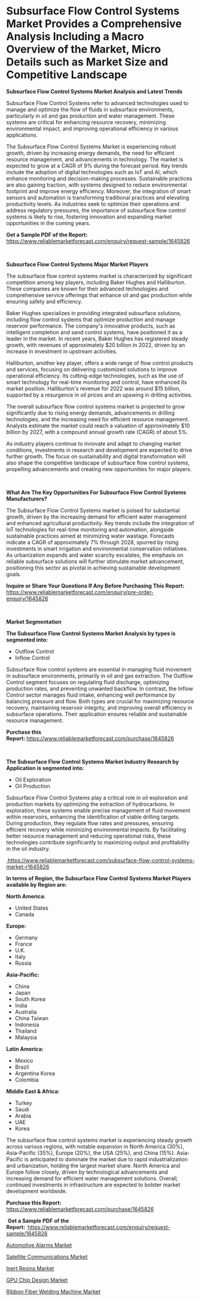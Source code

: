 <p><h1>Subsurface Flow Control Systems Market Provides a Comprehensive Analysis Including a Macro Overview of the Market, Micro Details such as Market Size and Competitive Landscape</h1></p><p><strong>Subsurface Flow Control Systems Market Analysis and Latest Trends</strong></p>
<p><p>Subsurface Flow Control Systems refer to advanced technologies used to manage and optimize the flow of fluids in subsurface environments, particularly in oil and gas production and water management. These systems are critical for enhancing resource recovery, minimizing environmental impact, and improving operational efficiency in various applications.</p><p>The Subsurface Flow Control Systems Market is experiencing robust growth, driven by increasing energy demands, the need for efficient resource management, and advancements in technology. The market is expected to grow at a CAGR of 9% during the forecast period. Key trends include the adoption of digital technologies such as IoT and AI, which enhance monitoring and decision-making processes. Sustainable practices are also gaining traction, with systems designed to reduce environmental footprint and improve energy efficiency. Moreover, the integration of smart sensors and automation is transforming traditional practices and elevating productivity levels. As industries seek to optimize their operations and address regulatory pressures, the importance of subsurface flow control systems is likely to rise, fostering innovation and expanding market opportunities in the coming years.</p></p>
<p><strong>Get a Sample PDF of the Report:&nbsp;</strong> <a href="https://www.reliablemarketforecast.com/enquiry/request-sample/1645826?utm_campaign=1134&utm_medium=2&utm_source=Github&utm_content=ia&utm_term=27102024&utm_id=subsurface-flow-control-systems">https://www.reliablemarketforecast.com/enquiry/request-sample/1645826</a></p>
<p>&nbsp;</p>
<p><strong>Subsurface Flow Control Systems Major Market Players</strong></p>
<p><p>The subsurface flow control systems market is characterized by significant competition among key players, including Baker Hughes and Halliburton. These companies are known for their advanced technologies and comprehensive service offerings that enhance oil and gas production while ensuring safety and efficiency.</p><p>Baker Hughes specializes in providing integrated subsurface solutions, including flow control systems that optimize production and manage reservoir performance. The company's innovative products, such as intelligent completion and sand control systems, have positioned it as a leader in the market. In recent years, Baker Hughes has registered steady growth, with revenues of approximately $20 billion in 2022, driven by an increase in investment in upstream activities.</p><p>Halliburton, another key player, offers a wide range of flow control products and services, focusing on delivering customized solutions to improve operational efficiency. Its cutting-edge technologies, such as the use of smart technology for real-time monitoring and control, have enhanced its market position. Halliburton's revenue for 2022 was around $15 billion, supported by a resurgence in oil prices and an upswing in drilling activities.</p><p>The overall subsurface flow control systems market is projected to grow significantly due to rising energy demands, advancements in drilling technologies, and the increasing need for efficient resource management. Analysts estimate the market could reach a valuation of approximately $10 billion by 2027, with a compound annual growth rate (CAGR) of about 5%.</p><p>As industry players continue to innovate and adapt to changing market conditions, investments in research and development are expected to drive further growth. The focus on sustainability and digital transformation will also shape the competitive landscape of subsurface flow control systems, propelling advancements and creating new opportunities for major players.</p></p>
<p>&nbsp;</p>
<p><strong>What Are The Key Opportunities For Subsurface Flow Control Systems Manufacturers?</strong></p>
<p><p>The Subsurface Flow Control Systems market is poised for substantial growth, driven by the increasing demand for efficient water management and enhanced agricultural productivity. Key trends include the integration of IoT technologies for real-time monitoring and automation, alongside sustainable practices aimed at minimizing water wastage. Forecasts indicate a CAGR of approximately 7% through 2028, spurred by rising investments in smart irrigation and environmental conservation initiatives. As urbanization expands and water scarcity escalates, the emphasis on reliable subsurface solutions will further stimulate market advancement, positioning this sector as pivotal in achieving sustainable development goals.</p></p>
<p><strong>Inquire or Share Your Questions If Any Before Purchasing This Report:</strong> <a href="https://www.reliablemarketforecast.com/enquiry/pre-order-enquiry/1645826?utm_campaign=1134&utm_medium=2&utm_source=Github&utm_content=ia&utm_term=27102024&utm_id=subsurface-flow-control-systems">https://www.reliablemarketforecast.com/enquiry/pre-order-enquiry/1645826</a></p>
<p>&nbsp;</p>
<p><strong>Market Segmentation</strong></p>
<p><strong>The Subsurface Flow Control Systems Market Analysis by types is segmented into:</strong></p>
<p><ul><li>Outflow Control</li><li>Inflow Control</li></ul></p>
<p><p>Subsurface flow control systems are essential in managing fluid movement in subsurface environments, primarily in oil and gas extraction. The Outflow Control segment focuses on regulating fluid discharge, optimizing production rates, and preventing unwanted backflow. In contrast, the Inflow Control sector manages fluid intake, enhancing well performance by balancing pressure and flow. Both types are crucial for maximizing resource recovery, maintaining reservoir integrity, and improving overall efficiency in subsurface operations. Their application ensures reliable and sustainable resource management.</p></p>
<p><strong>Purchase this Report:&nbsp;</strong><a href="https://www.reliablemarketforecast.com/purchase/1645826?utm_campaign=1134&utm_medium=2&utm_source=Github&utm_content=ia&utm_term=27102024&utm_id=subsurface-flow-control-systems">https://www.reliablemarketforecast.com/purchase/1645826</a></p>
<p>&nbsp;</p>
<p><strong>The Subsurface Flow Control Systems Market Industry Research by Application is segmented into:</strong></p>
<p><ul><li>Oil Exploration</li><li>Oil Production</li></ul></p>
<p><p>Subsurface Flow Control Systems play a critical role in oil exploration and production markets by optimizing the extraction of hydrocarbons. In exploration, these systems enable precise management of fluid movement within reservoirs, enhancing the identification of viable drilling targets. During production, they regulate flow rates and pressures, ensuring efficient recovery while minimizing environmental impacts. By facilitating better resource management and reducing operational risks, these technologies contribute significantly to maximizing output and profitability in the oil industry.</p></p>
<p><a href="https://www.reliablemarketforecast.com/subsurface-flow-control-systems-market-r1645826?utm_campaign=1134&utm_medium=2&utm_source=Github&utm_content=ia&utm_term=27102024&utm_id=subsurface-flow-control-systems">&nbsp;https://www.reliablemarketforecast.com/subsurface-flow-control-systems-market-r1645826</a></p>
<p><strong>In terms of Region, the Subsurface Flow Control Systems Market Players available by Region are:</strong></p>
<p>
    <p> <strong> North America: </strong>
        <ul>
            <li>United States</li>
            <li>Canada</li>
        </ul>
        </p> 
    <p> <strong> Europe: </strong>
        <ul>
            <li>Germany</li>
            <li>France</li>
            <li>U.K.</li>
            <li>Italy</li>
            <li>Russia</li>
        </ul>
        </p> 
    <p> <strong> Asia-Pacific: </strong>
        <ul>
            <li>China</li>
            <li>Japan</li>
            <li>South Korea</li>
            <li>India</li>
            <li>Australia</li>
            <li>China Taiwan</li>
            <li>Indonesia</li>
            <li>Thailand</li>
            <li>Malaysia</li>
        </ul>
        </p> 
    <p> <strong> Latin America: </strong>
        <ul>
            <li>Mexico</li>
            <li>Brazil</li>
            <li>Argentina Korea</li>
            <li>Colombia</li>
        </ul>
        </p> 
    <p> <strong> Middle East & Africa: </strong>
        <ul>
            <li>Turkey</li>
            <li>Saudi</li>
            <li>Arabia</li>
            <li>UAE</li>
            <li>Korea</li>
        </ul>
    </p>
    </p>
<p><p>The subsurface flow control systems market is experiencing steady growth across various regions, with notable expansion in North America (30%), Asia-Pacific (35%), Europe (20%), the USA (25%), and China (15%). Asia-Pacific is anticipated to dominate the market due to rapid industrialization and urbanization, holding the largest market share. North America and Europe follow closely, driven by technological advancements and increasing demand for efficient water management solutions. Overall, continued investments in infrastructure are expected to bolster market development worldwide.</p></p>
<p><strong>Purchase this Report: </strong><a href="https://www.reliablemarketforecast.com/purchase/1645826?utm_campaign=1134&utm_medium=2&utm_source=Github&utm_content=ia&utm_term=27102024&utm_id=subsurface-flow-control-systems">https://www.reliablemarketforecast.com/purchase/1645826</a></p>
<p>&nbsp;<strong>Get a Sample PDF of the Report:&nbsp;&nbsp;</strong><a href="https://www.reliablemarketforecast.com/enquiry/request-sample/1645826?utm_campaign=1134&utm_medium=2&utm_source=Github&utm_content=ia&utm_term=27102024&utm_id=subsurface-flow-control-systems">https://www.reliablemarketforecast.com/enquiry/request-sample/1645826</a></p>
<p><strong></strong></p>
<p><p><a href="https://www.linkedin.com/pulse/exploring-automotive-alarms-market-dynamics-global-hl3me?trk=public_post_embed_feed-article-content&utm_campaign=1134&utm_medium=2&utm_source=Github&utm_content=ia&utm_term=27102024&utm_id=subsurface-flow-control-systems">Automotive Alarms Market</a></p><p><a href="https://www.linkedin.com/pulse/satellite-communications-market-trends-detailed-study-its-ekxfe?trk=public_post_embed_feed-article-content&utm_campaign=1134&utm_medium=2&utm_source=Github&utm_content=ia&utm_term=27102024&utm_id=subsurface-flow-control-systems">Satellite Communications Market</a></p><p><a href="https://github.com/karolinec5dqui/Market-Research-Report-List-1/blob/main/inert-resins-market.md?utm_campaign=1134&utm_medium=2&utm_source=Github&utm_content=ia&utm_term=27102024&utm_id=subsurface-flow-control-systems">Inert Resins Market</a></p><p><a href="https://github.com/malika4dt4reta/Market-Research-Report-List-1/blob/main/gpu-chip-design-market.md?utm_campaign=1134&utm_medium=2&utm_source=Github&utm_content=ia&utm_term=27102024&utm_id=subsurface-flow-control-systems">GPU Chip Design Market</a></p><p><a href="https://issuu.com/reportprime-2/docs/ribbon-fiber-welding-machine-market_f028ce50039e17?utm_campaign=1134&utm_medium=2&utm_source=Github&utm_content=ia&utm_term=27102024&utm_id=subsurface-flow-control-systems">Ribbon Fiber Welding Machine Market</a></p></p>